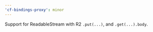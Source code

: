 ```yaml
---
'cf-bindings-proxy': minor
---
```


Support for ReadableStream with R2 `.put(...)`, and `.get(...).body`.
